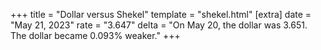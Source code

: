 +++
title = "Dollar versus Shekel"
template = "shekel.html"
[extra]
date = "May 21, 2023"
rate = "3.647"
delta = "On May 20, the dollar was 3.651. The dollar became 0.093% weaker."
+++
